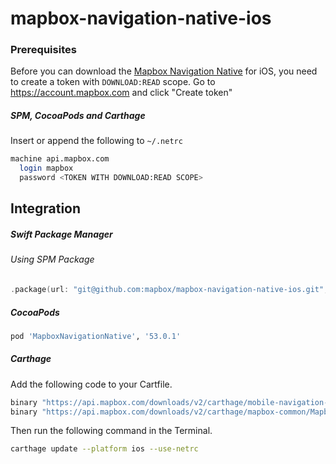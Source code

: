 # mapbox-navigation-native-ios

### Prerequisites

Before you can download the [Mapbox Navigation Native](https://github.com/mapbox/mapbox-navigation-native) for iOS, you need to create a token with `DOWNLOAD:READ` scope.
Go to https://account.mapbox.com and click "Create token"

##### SPM, CocoaPods and Carthage
Insert or append the following to `~/.netrc`

```bash
machine api.mapbox.com
  login mapbox
  password <TOKEN WITH DOWNLOAD:READ SCOPE>
```

## Integration

##### Swift Package Manager

###### Using SPM Package

```swift
.package(url: "git@github.com:mapbox/mapbox-navigation-native-ios.git", from: "53.0.1"),
```

##### CocoaPods

```ruby
pod 'MapboxNavigationNative', '53.0.1'
```

##### Carthage

Add the following code to your Cartfile.

```bash
binary "https://api.mapbox.com/downloads/v2/carthage/mobile-navigation-native/MapboxNavigationNative.json" == 53.0.1
binary "https://api.mapbox.com/downloads/v2/carthage/mapbox-common/MapboxCommon-ios.json" == 14.0.1
```

Then run the following command in the Terminal.
```bash
carthage update --platform ios --use-netrc
```
